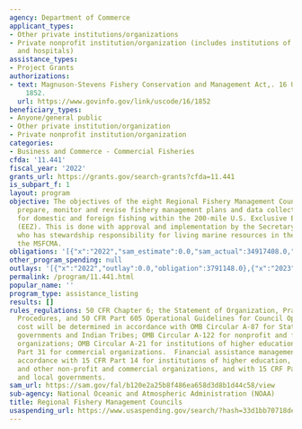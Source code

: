 ```yaml
---
agency: Department of Commerce
applicant_types:
- Other private institutions/organizations
- Private nonprofit institution/organization (includes institutions of higher education
  and hospitals)
assistance_types:
- Project Grants
authorizations:
- text: Magnuson-Stevens Fishery Conservation and Management Act,. 16 U.S.C. &sect;
    1852.
  url: https://www.govinfo.gov/link/uscode/16/1852
beneficiary_types:
- Anyone/general public
- Other private institution/organization
- Private nonprofit institution/organization
categories:
- Business and Commerce - Commercial Fisheries
cfda: '11.441'
fiscal_year: '2022'
grants_url: https://grants.gov/search-grants?cfda=11.441
is_subpart_f: 1
layout: program
objective: The objectives of the eight Regional Fishery Management Councils are to
  prepare, monitor and revise fishery management plans and data collection programs
  for domestic and foreign fishing within the 200-mile U.S. Exclusive Economic Zone
  (EEZ). This is done with approval and implementation by the Secretary of Commerce
  who has stewardship responsibility for living marine resources in the EEZ under
  the MSFCMA.
obligations: '[{"x":"2022","sam_estimate":0.0,"sam_actual":34917408.0,"usa_spending_actual":34917408.0},{"x":"2023","sam_estimate":36590707.0,"sam_actual":0.0,"usa_spending_actual":36580390.67},{"x":"2024","sam_estimate":40100000.0,"sam_actual":0.0,"usa_spending_actual":46684566.0}]'
other_program_spending: null
outlays: '[{"x":"2022","outlay":0.0,"obligation":3791148.0},{"x":"2023","outlay":0.0,"obligation":844529.0},{"x":"2024","outlay":0.0,"obligation":11844467.0}]'
permalink: /program/11.441.html
popular_name: ''
program_type: assistance_listing
results: []
rules_regulations: 50 CFR Chapter 6; the Statement of Organization, Practices, and
  Procedures, and 50 CFR Part 605 Operational Guidelines for Council Operations.   Allowable
  cost will be determined in accordance with OMB Circular A-87 for State and local
  governments and Indian Tribes; OMB Circular A-122 for nonprofit and for- profit
  organizations; OMB Circular A-21 for institutions of higher education; and 48 CFR
  Part 31 for commercial organizations.  Financial assistance management will be in
  accordance with 15 CFR Part 14 for institutions of higher education, hospitals,
  and other non-profit and commercial organizations, and with 15 CRF Part 24 for state
  and local governments.
sam_url: https://sam.gov/fal/b120e2a25b8f486ea658d3d8b1d44c58/view
sub-agency: National Oceanic and Atmospheric Administration (NOAA)
title: Regional Fishery Management Councils
usaspending_url: https://www.usaspending.gov/search/?hash=33d1bb70718de31f145fd9b7dd749627
---
```

